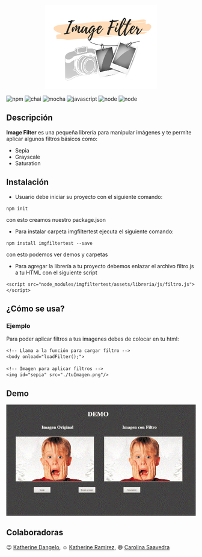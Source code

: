 <p align="center">
  <img src="assets/demo/images/logo.png"/>
</p>

![npm](https://img.shields.io/npm/v/npm.svg)
![chai](https://img.shields.io/badge/chai-4.1.2-orange.svg)
![mocha](https://img.shields.io/badge/mocha-5.0.0-green.svg)
![javascript](https://img.shields.io/badge/javascript-es6-ff69b4.svg)
![node](https://img.shields.io/badge/nodejs-v8.9.4-red.svg)
![node](https://img.shields.io/badge/contributors-3-brightgreen.svg)

## Descripción

**Image Filter** es una pequeña librería para manipular imágenes y te permite aplicar algunos filtros básicos como: 
- Sepia 
- Grayscale
- Saturation

## Instalación

- Usuario debe iniciar su proyecto con el siguiente comando:
```
npm init
```
con esto creamos nuestro package.json

- Para instalar carpeta imgfiltertest ejecuta el siguiente comando:
```
npm install imgfiltertest --save
```
con esto podemos ver demos y carpetas

- Para agregar la librería a tu proyecto debemos enlazar el archivo filtro.js a tu HTML con el siguiente script
```
<script src="node_modules/imgfiltertest/assets/libreria/js/filtro.js"></script>
```

## ¿Cómo se usa?
### Ejemplo

Para poder aplicar filtros a tus imagenes debes de colocar en tu html:
```
<!-- Llama a la función para cargar filtro -->
<body onload="loadFilter();">

<!-- Imagen para aplicar filtros -->
<img id="sepia" src="./tuImagen.png"/>
```

## Demo
![Demo](assets/demo/images/gif-imgFilter.gif)

## Colaboradoras

:wink: [Katherine Dangelo](https://github.com/Kdangelo),
:relaxed: [Katherine Ramirez](https://github.com/katherineRamirez),
:smile: [Carolina Saavedra](https://github.com/saahub)
